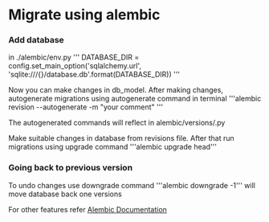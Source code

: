 # Migrate using alembic

### Add database

in ./alembic/env.py
'''
DATABASE_DIR = <location of database.db>
config.set_main_option('sqlalchemy.url', 'sqlite:///{}/database.db'.format(DATABASE_DIR))
'''

Now you can make changes in db_model.
After making changes, autogenerate migrations using autogenerate command in terminal
'''alembic revision --autogenerate -m "your comment" '''

The autogenerated commands will reflect in alembic/versions/<revision file>.py

Make suitable changes in database from revisions file.
After that run migrations using upgrade command
'''alembic upgrade head'''

### Going back to previous version
To undo changes use downgrade command
'''alembic downgrade -1'''
will move database back one versions

For other features refer [Alembic Documentation](https://alembic.sqlalchemy.org/en/latest/tutorial.html)
